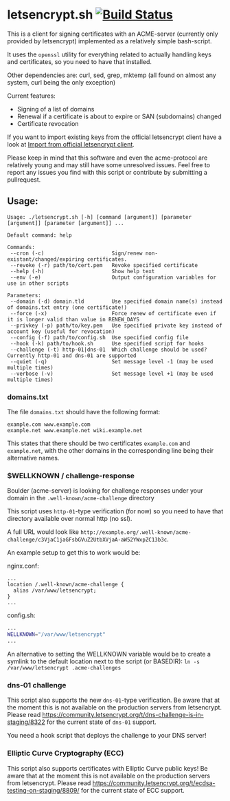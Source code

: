 # letsencrypt.sh [![Build Status](https://travis-ci.org/lukas2511/letsencrypt.sh.svg?branch=master)](https://travis-ci.org/lukas2511/letsencrypt.sh)

This is a client for signing certificates with an ACME-server (currently only provided by letsencrypt) implemented as a relatively simple bash-script.

It uses the `openssl` utility for everything related to actually handling keys and certificates, so you need to have that installed.

Other dependencies are: curl, sed, grep, mktemp (all found on almost any system, curl being the only exception)

Current features:
- Signing of a list of domains
- Renewal if a certificate is about to expire or SAN (subdomains) changed
- Certificate revocation

If you want to import existing keys from the official letsencrypt client have a look at [Import from official letsencrypt client](https://github.com/lukas2511/letsencrypt.sh/wiki/Import-from-official-letsencrypt-client).

Please keep in mind that this software and even the acme-protocol are relatively young and may still have some unresolved issues.
Feel free to report any issues you find with this script or contribute by submitting a pullrequest.

## Usage:

```text
Usage: ./letsencrypt.sh [-h] [command [argument]] [parameter [argument]] [parameter [argument]] ...

Default command: help

Commands:
 --cron (-c)                      Sign/renew non-existant/changed/expiring certificates.
 --revoke (-r) path/to/cert.pem   Revoke specified certificate
 --help (-h)                      Show help text
 --env (-e)                       Output configuration variables for use in other scripts

Parameters:
 --domain (-d) domain.tld         Use specified domain name(s) instead of domains.txt entry (one certificate!)
 --force (-x)                     Force renew of certificate even if it is longer valid than value in RENEW_DAYS
 --privkey (-p) path/to/key.pem   Use specified private key instead of account key (useful for revocation)
 --config (-f) path/to/config.sh  Use specified config file
 --hook (-k) path/to/hook.sh      Use specified script for hooks
 --challenge (-t) http-01|dns-01  Which challenge should be used? Currently http-01 and dns-01 are supported
 --quiet (-q)                     Set message level -1 (may be used multiple times)
 --verbose (-v)                   Set message level +1 (may be used multiple times)
```

### domains.txt

The file `domains.txt` should have the following format:

```text
example.com www.example.com
example.net www.example.net wiki.example.net
```

This states that there should be two certificates `example.com` and `example.net`,
with the other domains in the corresponding line being their alternative names.

### $WELLKNOWN / challenge-response

Boulder (acme-server) is looking for challenge responses under your domain in the `.well-known/acme-challenge` directory

This script uses `http-01`-type verification (for now) so you need to have that directory available over normal http (no ssl).

A full URL would look like `http://example.org/.well-known/acme-challenge/c3VjaC1jaGFsbGVuZ2UtbXVjaA-aW52YWxpZC13b3c`.

An example setup to get this to work would be:

nginx.conf:
```
...
location /.well-known/acme-challenge {
  alias /var/www/letsencrypt;
}
...
```

config.sh:
```bash
...
WELLKNOWN="/var/www/letsencrypt"
...
```

An alternative to setting the WELLKNOWN variable would be to create a symlink to the default location next to the script (or BASEDIR):
`ln -s /var/www/letsencrypt .acme-challenges`

### dns-01 challenge

This script also supports the new `dns-01`-type verification. Be aware that at the moment this is not available on the production servers from letsencrypt. Please read https://community.letsencrypt.org/t/dns-challenge-is-in-staging/8322 for the current state of `dns-01` support.

You need a hook script that deploys the challenge to your DNS server!

### Elliptic Curve Cryptography (ECC)

This script also supports certificates with Elliptic Curve public keys! Be aware that at the moment this is not available on the production servers from letsencrypt. Please read https://community.letsencrypt.org/t/ecdsa-testing-on-staging/8809/ for the current state of ECC support.
